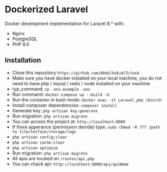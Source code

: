 # Dockerized Laravel

Docker development implementation for Laravel 8.\* with:

- Nginx
- PostgreSQL
- PHP 8.0

## Installation

- Clone this repository `https://github.com/Abdulhakim73/task`
- Make sure you have docker installed on your local machine, you do not need to have php / mysql / redis / node installed on your machine
- typ_command: `cp .env.example .env`
- Run command: `docker-compose up --build -d`
- Run the container in bash mode: `docker exec -it Laravel_php /bin/sh`
- Install composer dependencies: `composer install`
- Generate key: `php artisan key:generate`
- Run migration: `php artisan migrate`
- You can access the project at: `http://localhost:8000` 
- If there apperance (permission denide) type: `sudo chmod -R 777 /path to file/tesTask/storage/logs`
- `php artisan config:clear`
- `php artisan cache:clear`
- `php artisan optimize`
- Run migration: `php artisan migrate`
- All apis are located on `/routes/api.php`
- You can chack api: `http://localhost:8000/api/apiName`

